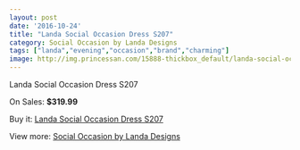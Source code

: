 ```yaml
---
layout: post
date: '2016-10-24'
title: "Landa Social Occasion Dress S207"
category: Social Occasion by Landa Designs
tags: ["landa","evening","occasion","brand","charming"]
image: http://img.princessan.com/15888-thickbox_default/landa-social-occasion-dress-s207.jpg
---
```

Landa Social Occasion Dress S207

On Sales: **$319.99**
<a href="https://www.princessan.com/en/social-occasion-by-landa-designs/7437-landa-social-occasion-dress-s207.html"><amp-img layout="responsive" width="600" height="600" src="//img.princessan.com/15888-thickbox_default/landa-social-occasion-dress-s207.jpg" alt="Landa Social Occasion Dress S207 0" /></a>

Buy it: [Landa Social Occasion Dress S207](https://www.princessan.com/en/social-occasion-by-landa-designs/7437-landa-social-occasion-dress-s207.html "Landa Social Occasion Dress S207")

View more: [Social Occasion by Landa Designs](https://www.princessan.com/en/59-social-occasion-by-landa-designs "Social Occasion by Landa Designs")